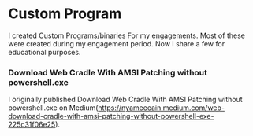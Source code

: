 # Custom Program
 I created Custom Programs/binaries For my engagements. Most of these were created during my engagement period. Now I share a few for educational purposes.

### Download Web Cradle With AMSI Patching without powershell.exe
I originally published Download Web Cradle With AMSI Patching without powershell.exe on Medium(https://nyameeeain.medium.com/web-download-cradle-with-amsi-patching-without-powershell-exe-225c31f06e25). 
